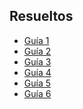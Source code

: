 
<html>
<body>
<h2>Resueltos</h2>
<ul>
    <li><a href="Guía 1">Guía 1</a></li>
    <li><a href="Guía 2">Guía 2</a></li>
    <li><a href="Guía 3">Guía 3</a></li>
    <li><a href="Guía 4">Guía 4</a></li>
    <li><a href="Guía 5">Guía 5</a></li>
    <li><a href="Guía 6">Guía 6</a></li>
</ul>
</body>
</html>
